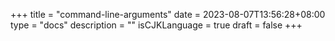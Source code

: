 +++
title = "command-line-arguments"
date = 2023-08-07T13:56:28+08:00
type = "docs"
description = ""
isCJKLanguage = true
draft = false
+++